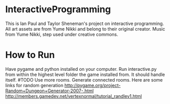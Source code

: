 # InteractiveProgramming
This is Ian Paul and Taylor Sheneman's project on interactive programming.
All art assets are from Yume Nikki and belong to their original creator.
Music from Yume Nikki, step used under creative commons.
# How to Run
Have pygame and python installed on your computer. Run interactive.py from within the highest level folder the game installed from. It should handle itself.
#TODO
Use more rooms.
Generate connected rooms.
Here are some links for random generation
http://pygame.org/project-Random+Dungeon+Generator-2007-.html
http://members.gamedev.net/vertexnormal/tutorial_randlev1.html
